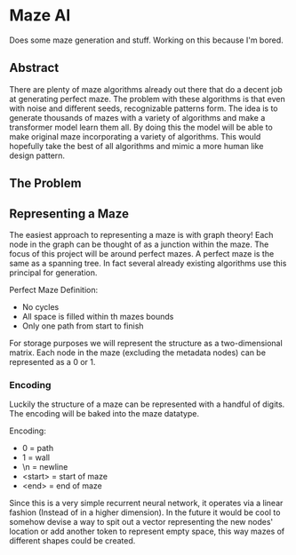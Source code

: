 # Maze AI
Does some maze generation and stuff. Working on this because I'm bored.

## Abstract
There are plenty of maze algorithms already out there that do a decent job at generating perfect maze.
The problem with these algorithms is that even with noise and different seeds, recognizable patterns form.
The idea is to generate thousands of mazes with a variety of algorithms and make a transformer model learn them all.
By doing this the model will be able to make original maze incorporating a variety of algorithms.
This would hopefully take the best of all algorithms and mimic a more human like design pattern.

## The Problem


## Representing a Maze
The easiest approach to representing a maze is with graph theory!
Each node in the graph can be thought of as a junction within the maze.
The focus of this project will be around perfect mazes. A perfect maze is the same as a spanning tree.
In fact several already existing algorithms use this principal for generation.

Perfect Maze Definition:
- No cycles
- All space is filled within th mazes bounds
- Only one path from start to finish




For storage purposes we will represent the structure as a two-dimensional matrix.
Each node in the maze (excluding the metadata nodes) can be represented as a 0 or 1.

### Encoding
Luckily the structure of a maze can be represented with a handful of digits.
The encoding will be baked into the maze datatype.

Encoding:
- 0 = path
- 1 = wall
- \n = newline
- \<start> = start of maze
- \<end> = end of maze

Since this is a very simple recurrent neural network, 
it operates via a linear fashion (Instead of in a higher dimension).
In the future it would be cool to somehow devise a way to spit out a vector representing the new nodes' location
or add another token to represent empty space, this way mazes of different shapes could be created.



